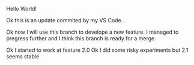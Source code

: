 Hello World!

Ok this is an update commited by my VS Code.

Ok now I will use this branch to develope a new feature.
I managed to pregress further and I think this branch is ready for a merge.


Ok I started to work at feature 2.0
Ok I did some risky experiments but 2.1 seems stable